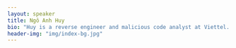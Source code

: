```yaml
---
layout: speaker
title: Ngô Anh Huy 
bio: "Huy is a reverse engineer and malicious code analyst at Viettel. He has 4+ years of experience in reverse engineering, malware research, rootkit, etc. He is also interested in finding, exploiting software vulnerabilities and playing CTF. He hopes he can go to DEFCON CTF Final someday!"
header-img: "img/index-bg.jpg"
---
```

